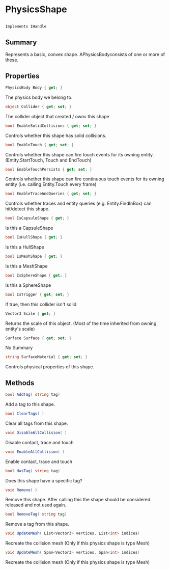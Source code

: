 # PhysicsShape

## 
```c#
Implements IHandle
```

## Summary

Represents a basic, convex shape. APhysicsBodyconsists of one or more of these.
## Properties

```c#
PhysicsBody Body { get; } 
```
The physics body we belong to.
```c#
object Collider { get; set; } 
```
The collider object that created / owns this shape
```c#
bool EnableSolidCollisions { get; set; } 
```
Controls whether this shape has solid collisions.
```c#
bool EnableTouch { get; set; } 
```
Controls whether this shape can fire touch events for its owning entity. (Entity.StartTouch, Touch and EndTouch)
```c#
bool EnableTouchPersists { get; set; } 
```
Controls whether this shape can fire continuous touch events for its owning entity (i.e. calling Entity.Touch every frame)
```c#
bool EnableTraceAndQueries { get; set; } 
```
Controls whether traces and entity queries (e.g. Entity.FindInBox) can hit/detect this shape.
```c#
bool IsCapsuleShape { get; } 
```
Is this a CapsuleShape
```c#
bool IsHullShape { get; } 
```
Is this a HullShape
```c#
bool IsMeshShape { get; } 
```
Is this a MeshShape
```c#
bool IsSphereShape { get; } 
```
Is this a SphereShape
```c#
bool IsTrigger { get; set; } 
```
If true, then this collider isn't solid
```c#
Vector3 Scale { get; } 
```
Returns the scale of this object. (Most of the time inherited from owning entity's scale)
```c#
Surface Surface { get; set; } 
```
No Summary
```c#
string SurfaceMaterial { get; set; } 
```
Controls physical properties of this shape.
## Methods

```c#
bool AddTag( string tag) 
```
Add a tag to this shape.
```c#
bool ClearTags( ) 
```
Clear all tags from this shape.
```c#
void DisableAllCollision( ) 
```
Disable contact, trace and touch
```c#
void EnableAllCollision( ) 
```
Enable contact, trace and touch
```c#
bool HasTag( string tag) 
```
Does this shape have a specific tag?
```c#
void Remove( ) 
```
Remove this shape. After calling this the shape should be considered released and not used again.
```c#
bool RemoveTag( string tag) 
```
Remove a tag from this shape.
```c#
void UpdateMesh( List<Vector3> vertices, List<int> indices) 
```
Recreate the collision mesh (Only if this physics shape is type Mesh)
```c#
void UpdateMesh( Span<Vector3> vertices, Span<int> indices) 
```
Recreate the collision mesh (Only if this physics shape is type Mesh)
